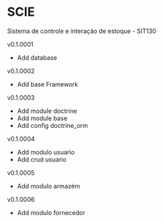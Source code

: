 SCIE
====

Sistema de controle e interação de estoque - SIT130

v0.1.0001  
* Add database 

v0.1.0002  
* Add base Framework

v0.1.0003 
* Add module doctrine  
* Add module base  
* Add config doctrine_orm  

v0.1.0004 
* Add modulo usuario  
* Add crud usuario

v0.1.0005  
* Add modulo armazém

v0.1.0006
* Add modulo fornecedor
